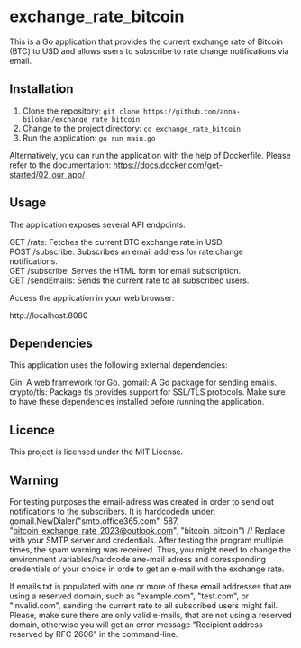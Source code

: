 # exchange_rate_bitcoin

This is a Go application that provides the current exchange rate of Bitcoin (BTC) to USD and allows users to subscribe to rate change notifications via email.

## Installation

1. Clone the repository:
```git clone https://github.com/anna-bilohan/exchange_rate_bitcoin```
2. Change to the project directory:
```cd exchange_rate_bitcoin```
3. Run the application:
```go run main.go```

Alternatively, you can run the application with the help of Dockerfile. Please refer to the documentation: https://docs.docker.com/get-started/02_our_app/

## Usage
The application exposes several API endpoints:

GET /rate: Fetches the current BTC exchange rate in USD.\
POST /subscribe: Subscribes an email address for rate change notifications.\
GET /subscribe: Serves the HTML form for email subscription.\
GET /sendEmails: Sends the current rate to all subscribed users.

Access the application in your web browser:

http://localhost:8080

## Dependencies
This application uses the following external dependencies:

Gin: A web framework for Go.
gomail: A Go package for sending emails.
crypto/tls: Package tls provides support for SSL/TLS protocols.
Make sure to have these dependencies installed before running the application.

## Licence
This project is licensed under the MIT License.

## Warning

For testing purposes the email-adress was created in order to send out notifications to the subscribers. 
It is hardcodedn under: gomail.NewDialer("smtp.office365.com", 587, "bitcoin_exchange_rate_2023@outlook.com", "bitcoin_bitcoin") // Replace with your SMTP server and credentials. After testing the program multiple times, the spam warning was received. Thus, you might need to change the environment variables/hardcode ane-mail adress and coressponding credentials of your choice in orde to get an e-mail with the exchange rate.

If emails.txt is populated with one or more of these email addresses that are using a reserved domain, such as "example.com", "test.com", or "invalid.com", sending the current rate to all subscribed users might fail. Please, make sure there are only valid e-mails, that are not using a reserved domain, otherwise you will get an error message "Recipient address reserved by RFC 2606" in the command-line.
